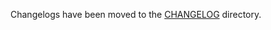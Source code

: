 Changelogs have been moved to the [CHANGELOG](https://github.com/antrea-io/antrea/blob/v1.14.1/CHANGELOG) directory.
